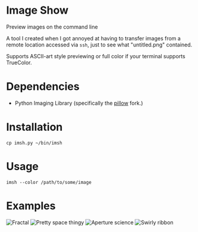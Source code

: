 # Image Show
Preview images on the command line

A tool I created when I got annoyed at having to transfer images from a remote
location accessed via `ssh`, just to see what "untitled.png" contained.

Supports ASCII-art style previewing or full color if your terminal supports
TrueColor.

# Dependencies
* Python Imaging Library (specifically the [pillow](https://python-pillow.org/) fork.)

# Installation
`cp imsh.py ~/bin/imsh`

# Usage
`imsh --color /path/to/some/image`

# Examples
![Fractal](https://i.imgur.com/2Wk6f15.png)
![Pretty space thingy](https://i.imgur.com/RErqdhh.png)
![Aperture science](https://i.imgur.com/WutDmNQ.png)
![Swirly ribbon](https://i.imgur.com/JyxzrFh.png)
